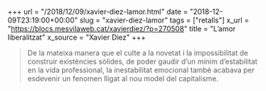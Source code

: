 +++
url = "/2018/12/09/xavier-diez-lamor.html"
date = "2018-12-09T23:19:00+00:00"
slug = "xavier-diez-lamor"
tags = ["retalls"]
x_url = "https://blocs.mesvilaweb.cat/xavierdiez/?p=270508"
title = "L’amor liberalitzat"
x_source = "Xavier Diez"
+++


> De la mateixa manera que el culte a la novetat i la impossibilitat de construir existències sòlides, de poder gaudir d’un mínim d’estabilitat en la vida professional, la inestabilitat emocional també acabava per esdevenir un fenomen lligat al nou model del capitalisme.
